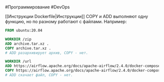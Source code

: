 #Программирование #DevOps 

[[Инструкции Dockerfile|Инструкции]] COPY и ADD выполняют одну функцию, но по разному работают с файлами. Например:

```dockerfile
FROM ubuntu:20.04

WORKDIR /zip
ADD archive.tar.xz .
COPY archive.tar.xz .
# ADD разархивирует архив, COPY - нет.

WORKDIR /url
ADD https://airflow.apache.org/docs/apache-airflow/2.4.0/docker-compose.yaml .
COPY https://airflow.apache.org/docs/apache-airflow/2.4.0/docker-compose.yaml .
# ADD скачает файл, COPY - нет.
```